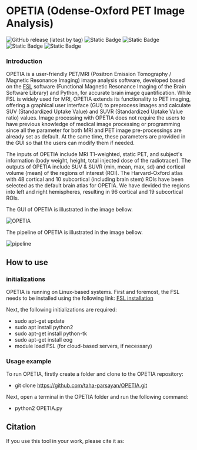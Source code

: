 # OPETIA (Odense-Oxford PET Image Analysis)
![GitHub release (latest by tag)](https://img.shields.io/github/v/tag/taha-parsayan/OPETIA?label=Release)
![Static Badge](https://img.shields.io/badge/Neuroimaging%20software-FF0000)
![Static Badge](https://img.shields.io/badge/Python-8A2BE2)
![Static Badge](https://img.shields.io/badge/FSL-8A2BE2)
![Static Badge](https://img.shields.io/badge/PET%20/%20MRI-4CAF50)


### Introduction
OPETIA is a user-friendly PET/MRI (Positron Emission Tomography / Magnetic Resonance Imaging) image analysis software, developed based on the [FSL](https://process.innovation.ox.ac.uk/software/p/9564/fslv5/1) software (Functional Magnetic Resonance Imaging of the Brain Software Library) and Python, for accurate brain image quantification. While FSL is widely used for MRI, OPETIA extends its functionality to PET imaging, offering a graphical user interface (GUI) to preprocess images and calculate SUV (Standardized Uptake Value) and SUVR (Standardized Uptake Value ratio) values. Image processing with OPETIA does not require the users to have previous knowledge of medical image processing or programming since all the parameter for both MRI and PET image pre-processings are already set as default. At the same time, these parameters are provided in the GUI so that the users can modify them if needed.

The inputs of OPETIA include MRI T1-weighted, static PET, and subject's information (body weight, height, total injected dose of the radiotracer).
The outputs of OPETIA include SUV & SUVR (min, mean, max, sd) and cortical volume (mean) of the regions of interest (ROI).
The Harvard-Oxford atlas with 48 cortical and 10 subcortical (including brain stem) ROIs have been selected as the default brain atlas for OPETIA. We have devided the regions into left and right hemispheres, resulting in 96 cortical and 19 subcortical ROIs.



The GUI of OPETIA is illustrated in the image bellow.

![OPETIA](https://github.com/user-attachments/assets/d711c01f-1faf-49b8-85ac-4b31892b467d)

The pipeline of OPETIA is illustrated in the image bellow.

![pipeline](https://github.com/user-attachments/assets/d7997e20-9e5d-4655-8736-039365062f7a)

## How to use
### initializations
OPETIA is running on Linux-based systems. First and foremost, the FSL needs to be installed using the following link:
[FSL installation](https://web.mit.edu/fsl_v5.0.10/fsl/doc/wiki/FslInstallation.html)

Next, the following initializations are required:
- sudo apt-get update
- sudo apt install python2
- sudo apt-get install python-tk
- sudo apt-get install eog
- module load FSL (for cloud-based servers, if necessary)

### Usage example
To run OPETIA, firstly create a folder and clone to the OPETIA repository:
- git clone https://github.com/taha-parsayan/OPETIA.git

Next, open a terminal in the OPETIA folder and run the following command:
- python2 OPETIA.py

## Citation

If you use this tool in your work, please cite it as:

